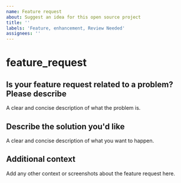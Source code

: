 ```yaml
---
name: Feature request
about: Suggest an idea for this open source project
title: ''
labels: 'Feature, enhancement, Review Needed'
assignees: ''
---
```


# feature\_request

## Is your feature request related to a problem? Please describe

A clear and concise description of what the problem is.

## Describe the solution you'd like

A clear and concise description of what you want to happen.

## Additional context

Add any other context or screenshots about the feature request here.

